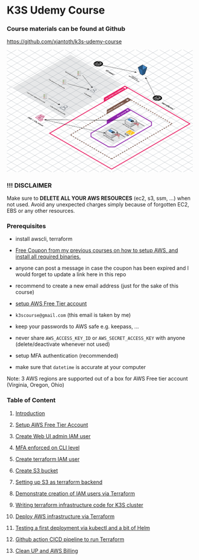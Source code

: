 # K3S Udemy Course

### Course materials can be found at Github
https://github.com/xjantoth/k3s-udemy-course


![restrictive-terraform-user](img/infra-1-3d.png)

### !!! DISCLAIMER

Make sure to **DELETE ALL YOUR AWS RESOURCES** (ec2, s3, ssm, ...) when not used.
Avoid any unexpected charges simply because of forgotten EC2, EBS or any other resources.

### Prerequisites

- install awscli, terraform
- [Free Coupon from my previous courses on how to setup AWS, and install all required binaries.](https://www.udemy.com/course/learn-devops-helm-helmfile-kubernetes-deployment/?couponCode=588B6996050070A30C8F)
- anyone can post a message in case the coupon has been expired and I would forget to update a link here in this repo

- recommend to create a new email address (just for the sake of this course)
- [setup AWS Free Tier account](https://portal.aws.amazon.com/billing/signup?type=enterprise#/start/email)
- `k3scourse@gmail.com` (this email is taken by me)
- keep your passwords to AWS safe e.g. keepass, ...
- never share `AWS_ACCESS_KEY_ID` or `AWS_SECRET_ACCESS_KEY` with anyone (delete/deactivate whenever not used)
- setup MFA authentication (recommended)
- make sure that `datetime` is accurate at your computer

Note: 3 AWS regions are supported out of a box for AWS Free tier account (Virginia, Oregon, Ohio)


### Table of Content

1. [Introduction](content-md/Introduction.md)
1. [Setup AWS Free Tier Account](content-md/Setup-AWS-Free-Tier-Account.md)
1. [Create Web UI admin IAM user](content-md/Create-Web-UI-admin-IAM-user.md)
1. [MFA enforced on CLI level](content-md/MFA-enforced-on-CLI-level.md)
1. [Create terraform IAM user](content-md/Create-terraform-IAM-user.md)
1. [Create S3 bucket](content-md/Create-S3-bucket.md)
1. [Setting up S3 as terraform backend](content-md/Setting-up-S3-as-terraform-backend.md)
1. [Demonstrate creation of IAM users via Terraform](content-md/Demonstrate-creation-of-IAM-users-via-Terraform.md)
1. [Writing terraform infrastructure code for K3S cluster](content-md/Writing-terraform-infrastructure-code-for-K3S-cluster.md)

1. [Deploy AWS infrastructure via Terraform](content-md/Deploy-AWS-infrastructure-via-Terraform.md)

1. [Testing a first deployment via kubectl and a bit of Helm](content-md/Testing-a-first-deployment-via-kubectl.md)
1. [Github action CICD pipeline to run Terraform](content-md/Github-action-CICD-pipeline-to-run-Terraform.md)
2. [Clean UP and AWS Billing](content-md/Clean-UP-and-AWS-Billing.md)
